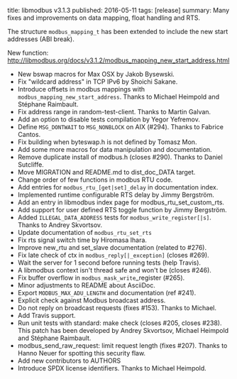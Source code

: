 title: libmodbus v3.1.3
published: 2016-05-11
tags: [release]
summary: Many fixes and improvements on data mapping, float handling and RTS.

The structure `modbus_mapping_t` has been extended to include the new start
addresses (ABI break).

New function: http://libmodbus.org/docs/v3.1.2/modbus_mapping_new_start_address.html

- New bswap macros for Max OSX by Jakob Bysewski.
- Fix "wildcard address" in TCP IPv6 by Shoichi Sakane.
- Introduce offsets in modbus mappings with `modbus_mapping_new_start_address`.
  Thanks to Michael Heimpold and Stéphane Raimbault.
- Fix address range in random-test-client.
  Thanks to Martin Galvan.
- Add an option to disable tests compilation by Yegor Yefremov.
- Define `MSG_DONTWAIT` to `MSG_NONBLOCK` on AIX (#294).
  Thanks to Fabrice Cantos.
- Fix building when byteswap.h is not defined by Tomasz Mon.
- Add some more macros for data manipulation and documentation.
- Remove duplicate install of modbus.h (closes #290).
  Thanks to Daniel Sutcliffe.
- Move MIGRATION and README.md to dist_doc_DATA target.
- Change order of few functions in modbus RTU code.
- Add entries for `modbus_rtu_[get|set]_delay` in documentation index.
- Implemented runtime configurable RTS delay by Jimmy Bergström.
- Add an entry in libmodbus index page for modbus_rtu_set_custom_rts.
- Add support for user defined RTS toggle function by Jimmy
  Bergström.
- Added `ILLEGAL_DATA_ADDRESS` tests for `modbus_write_register[|s]`.
  Thanks to Andrey Skvortsov.
- Update documentation of `modbus_rtu_set_rts`
- Fix rts signal switch time by Hiromasa Ihara.
- Improve new_rtu and set_slave documentation (related to #276).
- Fix late check of ctx in `modbus_reply[|_exception]` (closes #269).
- Wait the server for 1 second before running tests (help Travis).
- A libmodbus context isn't thread safe and won't be (closes #246).
- Fix buffer overflow in `modbus_mask_write`_register (#265).
- Minor adjustments to README about AsciiDoc.
- Export `MODBUS_MAX_ADU_LENGTH` and documentation (ref #241).
- Explicit check against Modbus broadcast address.
- Do not reply on broadcast requests (fixes #153). Thanks to Michael.
- Add Travis support.
- Run unit tests with standard: make check (closes #205, closes #238).
  This patch has been developed by Andrey Skvortsov, Michael Heimpold
  and Stéphane Raimbault.
- modbus_send_raw_request: limit request length (fixes #207).
  Thanks to Hanno Neuer for spotting this security flaw.
- Add new contributors to AUTHORS
- Introduce SPDX license identifiers. Thanks to Michael Heimpold.